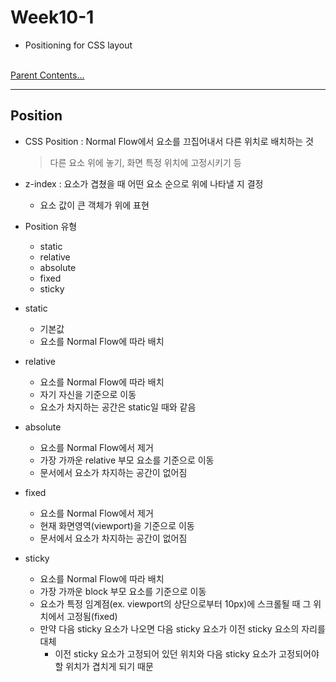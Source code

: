 # Week10-1

-   Positioning for CSS layout


<link rel="stylesheet" href="../../assets/stylesheets/my_style.css">

<br>[Parent Contents...](../../README.md/#til-today-i-learned)

-----


## Position

- CSS Position : Normal Flow에서 요소를 끄집어내서 다른 위치로 배치하는 것
  > 다른 요소 위에 놓기, 화면 특정 위치에 고정시키기 등

- z-index : 요소가 겹쳤을 때 어떤 요소 순으로 위에 나타낼 지 결정
  + 요소 값이 큰 객체가 위에 표현

- Position 유형
  + static
  + relative
  + absolute
  + fixed
  + sticky

- static
  + 기본값
  + 요소를 Normal Flow에 따라 배치

- relative
  + 요소를 Normal Flow에 따라 배치
  + 자기 자신을 기준으로 이동
  + 요소가 차지하는 공간은 static일 때와 같음

- absolute
  + 요소를 Normal Flow에서 제거
  + 가장 가까운 relative 부모 요소를 기준으로 이동
  + 문서에서 요소가 차지하는 공간이 없어짐

- fixed
  + 요소를 Normal Flow에서 제거
  + 현재 화면영역(viewport)을 기준으로 이동
  + 문서에서 요소가 차지하는 공간이 없어짐

- sticky
  + 요소를 Normal Flow에 따라 배치
  + 가장 가까운 block 부모 요소를 기준으로 이동
  + 요소가 특정 임계점(ex. viewport의 상단으로부터 10px)에 스크롤될 때 그 위치에서 고정됨(fixed)
  + 만약 다음 sticky 요소가 나오면 다음 sticky 요소가 이전 sticky 요소의 자리를 대체
    * 이전 sticky 요소가 고정되어 있던 위치와 다음 sticky 요소가 고정되어야 할 위치가 겹치게 되기 때문


